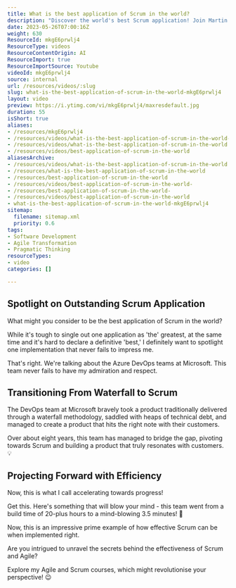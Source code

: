 ```yaml
---
title: What is the best application of Scrum in the world?
description: "Discover the world's best Scrum application! Join Martin Hinshelwood as he shares inspiring case studies that transformed agile teams. #Scrum #Agile #Shorts"
date: 2023-05-26T07:00:16Z
weight: 630
ResourceId: mkgE6prwlj4
ResourceType: videos
ResourceContentOrigin: AI
ResourceImport: true
ResourceImportSource: Youtube
videoId: mkgE6prwlj4
source: internal
url: /resources/videos/:slug
slug: what-is-the-best-application-of-scrum-in-the-world-mkgE6prwlj4
layout: video
preview: https://i.ytimg.com/vi/mkgE6prwlj4/maxresdefault.jpg
duration: 55
isShort: true
aliases:
- /resources/mkgE6prwlj4
- /resources/videos/what-is-the-best-application-of-scrum-in-the-world-mkgE6prwlj4
- /resources/videos/what-is-the-best-application-of-scrum-in-the-world
- /resources/videos/best-application-of-scrum-in-the-world
aliasesArchive:
- /resources/videos/what-is-the-best-application-of-scrum-in-the-world
- /resources/what-is-the-best-application-of-scrum-in-the-world
- /resources/best-application-of-scrum-in-the-world
- /resources/videos/best-application-of-scrum-in-the-world-
- /resources/best-application-of-scrum-in-the-world-
- /resources/videos/best-application-of-scrum-in-the-world
- what-is-the-best-application-of-scrum-in-the-world-mkgE6prwlj4
sitemap:
  filename: sitemap.xml
  priority: 0.6
tags:
- Software Development
- Agile Transformation
- Pragmatic Thinking
resourceTypes:
- video
categories: []

---
```

## Spotlight on Outstanding Scrum Application

What might you consider to be the best application of Scrum in the world?

While it's tough to single out one application as 'the' greatest, at the same time and it's hard to declare a definitive 'best,' I definitely want to spotlight one implementation that never fails to impress me.

That's right. We're talking about the Azure DevOps teams at Microsoft. This team never fails to have my admiration and respect.

## Transitioning From Waterfall to Scrum

The DevOps team at Microsoft bravely took a product traditionally delivered through a waterfall methodology, saddled with heaps of technical debt, and managed to create a product that hits the right note with their customers.

Over about eight years, this team has managed to bridge the gap, pivoting towards Scrum and building a product that truly resonates with customers. 💡

## Projecting Forward with Efficiency

Now, this is what I call accelerating towards progress!

Get this. Here's something that will blow your mind - this team went from a build time of 20-plus hours to a mind-blowing 3.5 minutes! 🚀

Now, this is an impressive prime example of how effective Scrum can be when implemented right.

Are you intrigued to unravel the secrets behind the effectiveness of Scrum and Agile?

Explore my Agile and Scrum courses, which might revolutionise your perspective! 😉
